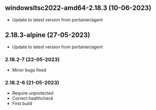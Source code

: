 
## windowsltsc2022-amd64-2.18.3 (10-06-2023)
- Update to latest version from portainer/agent

## 2.18.3-alpine (27-05-2023)
- Update to latest version from portainer/agent
### 2.18.2-7 (22-05-2023)
- Minor bugs fixed
### 2.18.2-6 (21-05-2023)
- Require unprotected
- Correct healthcheck
- First build
